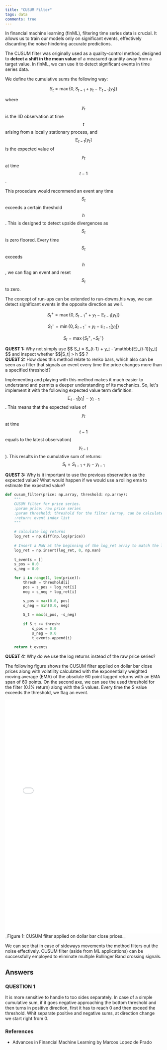 ```yaml
---
title: "CUSUM Filter"
tags: data
comments: true
---
```


In financial machine learning (finML), filtering time series data is crucial. It allows us to train our models only on significant events, effectively discarding the noise hindering accurate predictions. 

The CUSUM filter was originally used as a quality-control method, designed to **detect a shift in the mean value** of a measured quantity away from a target value. In finML, we can use it to detect significant events in time series data.

We define the cumulative sums the following way:

$$ S_t = \max\left\{0, S_{t-1} + y_t - \mathbb{E}_{t-1}[y_t] \right\} $$

where $$y_t$$ is the IID observation at time $$t$$ arising from a locally stationary process, and $$\mathbb{E}_{t-1}[y_t]$$ is the expected value of $$y_t$$ at time $$t-1$$.

This procedure would recommend an event any time $$S_t$$ exceeds a certain threshold $$h$$. This is designed to detect upside divergences as $$S_t$$ is zero floored. Every time $$S_t$$ exceeds $$h$$, we can flag an event and reset $$S_t$$ to zero.

The concept of run-ups can be extended to run-downs,his way, we can detect significant events in the opposite direction as well.

$$ S_t^+ = \max\left\{0, S_{t-1}^+ + y_t - \mathbb{E}_{t-1}[y_t] \right\} $$

$$ S_t^- = \min\left\{0, S_{t-1}^- + y_t - \mathbb{E}_{t-1}[y_t] \right\} $$

$$ S_t = \max\left\{S_t^+, -S_t^-\right\} $$

<div class="block question-block">
  <strong>QUEST 1:</strong> Why not simply use $$ S_t = S_{t-1} + y_t - \mathbb{E}_{t-1}[y_t] $$ and inspect whether $$|S_t| > h $$ ?
</div>
<div class="block question-block">
  <strong>QUEST 2:</strong> How does this method relate to renko bars, which also can be seen as a filter that signals an event every time the price changes more than a specified threshold?
</div>

Implementing and playing with this method makes it much easier to understand and permits a deeper understanding of its mechanics.
So, let's implement it with the following expected value term definition: $$ \mathbb{E}_{t-1}[y_t] = y_{t-1} $$. This means that the expected value of $$y_t$$ at time $$t-1$$ equals to the latest observation($$y_{t-1}$$). This results in the cumulative sum of returns: $$ S_t =S_{t-1} + y_t - y_{t-1} $$

<div class="block question-block">
  <strong>QUEST 3:</strong> Why is it important to use the previous observation as the expected value? What would happen if we would use a rolling ema to estimate the expected value?
</div>

```python
def cusum_filter(price: np.array, threshold: np.array):
    """
    CUSUM filter for price series.
    :param price: raw price series
    :param threshold: threshold for the filter (array, can be calculated as volatility or ATR)
    :return: event index list
    """
    
    # calculate log returns
    log_ret = np.diff(np.log(price))
    
    # Insert a NaN at the beginning of the log_ret array to match the length of the price array
    log_ret = np.insert(log_ret, 0, np.nan)
    
    t_events = []
    s_pos = 0.0
    s_neg = 0.0

    for i in range(1, len(price)):
        thresh = threshold[i]
        pos = s_pos + log_ret[i]
        neg = s_neg + log_ret[i]

        s_pos = max(0.0, pos)
        s_neg = min(0.0, neg)
        
        S_t = max(s_pos, -s_neg)
        
        if S_t >= thresh:
            s_pos = 0.0
            s_neg = 0.0
            t_events.append(i)

    return t_events
```

<div class="block question-block">
  <strong>QUEST 4:</strong> Why do we use the log returns instead of the raw price series?
</div>

The following figure shows the CUSUM filter applied on dollar bar close prices along with volatility calculated with the exponentially weighted moving average (EMA) of the absolute 60 point lagged returns with an EMA span of 60 points. On the second axe, we can see the used threshold for the filter (0.1% return) along with the S values. Every time the S value exceeds the threshold, we flag an event.
<iframe src="/assets/figs/cusum/cusum.html" width="100%" height="750" frameborder="0"></iframe>
_Figure 1: CUSUM filter applied on dollar bar close prices._

We can see that in case of sideways movements the method filters out the noise effectively. CUSUM filter (aside from ML applications) can be successfully employed to eliminate multiple Bollinger Band crossing signals.

## Answers
### QUESTION 1
It is more sensitive to handle to too sides separately. In case of a simple cumulative sum, if it goes negative approaching the bottom threshold and then turns in positive direction, first it has to reach 0 and then exceed the threshold. Whit separate positive and negative sums, at direction change we start right from 0.

### References
- Advances in Financial Machine Learning by Marcos Lopez de Prado